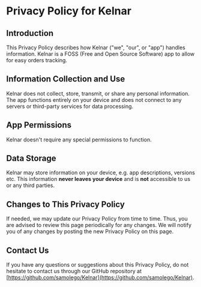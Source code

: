 # Privacy Policy for Kelnar

## Introduction
This Privacy Policy describes how Kelnar ("we", "our", or "app") handles information.
Kelnar is a FOSS (Free and Open Source Software) app to allow for easy orders tracking.

## Information Collection and Use
Kelnar does not collect, store, transmit, or share any personal information.
The app functions entirely on your device and does not connect to any servers or third-party services for data processing.

## App Permissions
Kelnar doesn't require any special permissions to function.

## Data Storage
Kelnar may store information on your device, e.g. app descriptions, versions etc.
This information **never leaves your device** and is **not** accessible to us or any third parties.

## Changes to This Privacy Policy
If needed, we may update our Privacy Policy from time to time.
Thus, you are advised to review this page periodically for any changes.
We will notify you of any changes by posting the new Privacy Policy on this page.

## Contact Us
If you have any questions or suggestions about this Privacy Policy, do not hesitate to contact us through our GitHub repository at [https://github.com/samolego/Kelnar](https://github.com/samolego/Kelnar).
